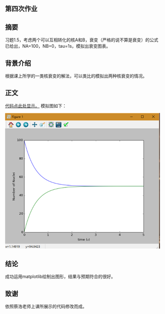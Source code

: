 ## 第四次作业 ##

摘要
--
习题1.5，考虑两个可以互相转化的核A和B，衰变（严格的说不算是衰变）的公式已给出，NA=100，NB=0，tau=1s，模拟出衰变图表。

背景介绍
--
根据课上所学的一类核衰变的解法，可以类比的模拟出两种核衰变的情况。

正文
--
[代码点此处显示。](https://github.com/Meisterklasse/compuational_physics_N2014301020015/blob/master/exercise1.5.py)
模拟图如下：

![enter image description here](https://github.com/Meisterklasse/compuational_physics_N2014301020015/blob/master/exercise1.5.png?raw=true)


结论
--
成功运用matplotlib绘制出图形，结果与预期符合的很好。

致谢
--
依照蔡浩老师上课所展示的代码修改而成。
